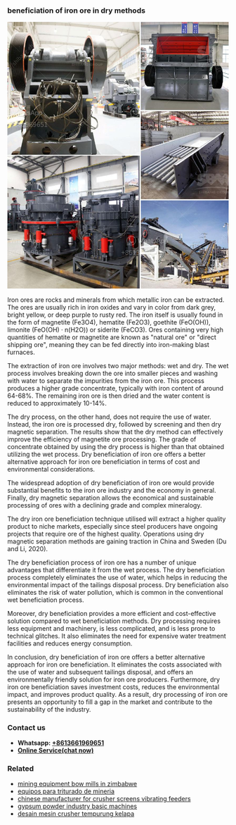 <h3>beneficiation of iron ore in dry methods</h3><img src='1708499237.jpg' alt=''><p>Iron ores are rocks and minerals from which metallic iron can be extracted. The ores are usually rich in iron oxides and vary in color from dark grey, bright yellow, or deep purple to rusty red. The iron itself is usually found in the form of magnetite (Fe3O4), hematite (Fe2O3), goethite (FeO(OH)), limonite (FeO(OH) · n(H2O)) or siderite (FeCO3). Ores containing very high quantities of hematite or magnetite are known as "natural ore" or "direct shipping ore", meaning they can be fed directly into iron-making blast furnaces.</p><p>The extraction of iron ore involves two major methods: wet and dry. The wet process involves breaking down the ore into smaller pieces and washing with water to separate the impurities from the iron ore. This process produces a higher grade concentrate, typically with iron content of around 64-68%. The remaining iron ore is then dried and the water content is reduced to approximately 10-14%.</p><p>The dry process, on the other hand, does not require the use of water. Instead, the iron ore is processed dry, followed by screening and then dry magnetic separation. The results show that the dry method can effectively improve the efficiency of magnetite ore processing. The grade of concentrate obtained by using the dry process is higher than that obtained utilizing the wet process. Dry beneficiation of iron ore offers a better alternative approach for iron ore beneficiation in terms of cost and environmental considerations.</p><p>The widespread adoption of dry beneficiation of iron ore would provide substantial benefits to the iron ore industry and the economy in general. Finally, dry magnetic separation allows the economical and sustainable processing of ores with a declining grade and complex mineralogy.</p><p>The dry iron ore beneficiation technique utilised will extract a higher quality product to niche markets, especially since steel producers have ongoing projects that require ore of the highest quality. Operations using dry magnetic separation methods are gaining traction in China and Sweden (Du and Li, 2020).</p><p>The dry beneficiation process of iron ore has a number of unique advantages that differentiate it from the wet process. The dry beneficiation process completely eliminates the use of water, which helps in reducing the environmental impact of the tailings disposal process. Dry beneficiation also eliminates the risk of water pollution, which is common in the conventional wet beneficiation process.</p><p>Moreover, dry beneficiation provides a more efficient and cost-effective solution compared to wet beneficiation methods. Dry processing requires less equipment and machinery, is less complicated, and is less prone to technical glitches. It also eliminates the need for expensive water treatment facilities and reduces energy consumption.</p><p>In conclusion, dry beneficiation of iron ore offers a better alternative approach for iron ore beneficiation. It eliminates the costs associated with the use of water and subsequent tailings disposal, and offers an environmentally friendly solution for iron ore producers. Furthermore, dry iron ore beneficiation saves investment costs, reduces the environmental impact, and improves product quality. As a result, dry processing of iron ore presents an opportunity to fill a gap in the market and contribute to the sustainability of the industry.</p><h3>Contact us</h3><ul><li><strong>Whatsapp:&nbsp;<a href="https://wa.me/8613661969651">+8613661969651</a></strong></li><li><a href="https://swt.shibang-china.com/?git&amp;zhl&amp;beneficiation of iron ore in dry methods"><strong>Online Service(chat now)</strong></a></li></ul><h3>Related</h3><ul><li><a href='mining equipment bow mills in zimbabwe.md'>mining equipment bow mills in zimbabwe</a></li><li><a href='equipos para triturado de mineria.md'>equipos para triturado de mineria</a></li><li><a href='chinese manufacturer for crusher screens vibrating feeders.md'>chinese manufacturer for crusher screens vibrating feeders</a></li><li><a href='gypsum powder industry basic machines.md'>gypsum powder industry basic machines</a></li><li><a href='desain mesin crusher tempurung kelapa.md'>desain mesin crusher tempurung kelapa</a></li></ul>